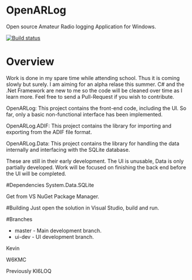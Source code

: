 # OpenARLog
Open source Amateur Radio logging Application for Windows.

[![Build status](https://ci.appveyor.com/api/projects/status/pby7cme7v0t98a96?svg=true)](https://ci.appveyor.com/project/kcotugno/openarlog)

# Overview

Work is done in my spare time while attending school. Thus it is coming slowly but surely. I am
aiming for an alpha relase this summer. C# and the .Net Framework are new to me so the code will
be cleaned over time as I learn more. Feel free to send a Pull-Request if you wish to contribute.


OpenARLog: This project contains the front-end code, including the UI. So far, only a basic
non-functional interface has been implemented.

OpenARLog.ADIF: This project contains the library for importing and exporting from the ADIF file
format.

OpenARLog.Data: This project contains the library for handling the data internally and interfacing
with the SQLite database.

These are still in their early development. The UI is unusable, Data is only partially developed.
Work will be focused on finishing the back end before the UI will be completed.

#Dependencies
System.Data.SQLite

Get from VS NuGet Package Manager.

#Building
Just open the solution in Visual Studio, build and run.

#Branches

* master - Main development branch.
* ui-dev - UI development branch.



Kevin

W6KMC

Previously KI6LOQ
